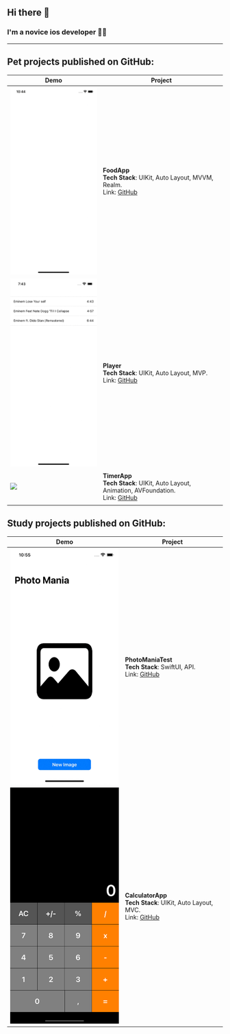 ## Hi there 👋
### I'm a novice ios developer 👨‍💻

---
## Pet projects published on GitHub:

|  Demo   | Project                                                                                                                                                  |
| ------- | -------------------------------------------------------------------------------------------------------------------------------------------------------- |
| <img src="https://github.com/nabiull1n/FoodMenuApp/blob/main/Food.gif" width="300"> | **FoodApp**<br>**Tech Stack**: UIKit, Auto Layout, MVVM, Realm.<br>Link: [GitHub](https://github.com/nabiull1n/FoodMenuApp) |
| <img src="https://github.com/nabiull1n/testTaskPlayer/blob/main/Simulator%20Screen%20Recording%20-%20iPhone%2013%20-%202023-06-12%20at%2019.44.10.gif" width="300"> | **Player**<br>**Tech Stack**: UIKit, Auto Layout, MVP.<br>Link: [GitHub](https://github.com/nabiull1n/testTaskPlayer) |
| |
| <img src="https://github.com/nabiull1n/TimerApp/blob/main/Simulator%20TimerApp.gif" width="300"> | **TimerApp**<br>**Tech Stack**: UIKit, Auto Layout, Animation, AVFoundation.<br>Link: [GitHub](https://github.com/nabiull1n/TimerApp) |
|  |

## Study projects published on GitHub:

|  Demo   | Project                                                                                                                                                  |
| ------- | -------------------------------------------------------------------------------------------------------------------------------------------------------- |
| <img src="https://github.com/nabiull1n/PhotoManiaTest/blob/main/test.gif" width="300">| **PhotoManiaTest**<br>**Tech Stack**: SwiftUI, API.<br>Link: [GitHub](https://github.com/nabiull1n/PhotoManiaTest) |
| <img src="https://github.com/nabiull1n/CalculatorTest/blob/main/calculator.png" width="300">| **CalculatorApp**<br>**Tech Stack**: UIKit, Auto Layout, MVC.<br>Link: [GitHub](https://github.com/nabiull1n/CalculatorTest) |
